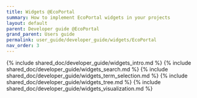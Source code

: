 ```yaml
---
title: Widgets @EcoPortal
summary: How to implement EcoPortal widgets in your projects
layout: default
parent: Developer guide @EcoPortal
grand_parent: Users guide
permalink: user_guide/developer_guide/widgets/EcoPortal
nav_order: 3
---
```




{% include shared_doc/developer_guide/widgets_intro.md  %}
{% include shared_doc/developer_guide/widgets_search.md  %}
{% include shared_doc/developer_guide/widgets_term_selection.md  %}
{% include shared_doc/developer_guide/widgets_tree.md  %}
{% include shared_doc/developer_guide/widgets_visualization.md  %}